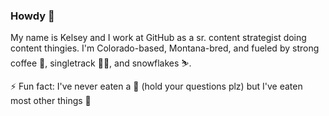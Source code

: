 ### Howdy 👋

My name is Kelsey and I work at GitHub as a sr. content strategist doing content thingies. I'm Colorado-based, Montana-bred, and fueled by strong coffee 🤪, singletrack 🚵‍♀️, and snowflakes ⛷️. 


⚡ Fun fact: I've never eaten a :hotdog: (hold your questions plz) but I've eaten most other things 🍴


<!--
**kelseybernius/kelseybernius** is a ✨ _special_ ✨ repository because its `README.md` (this file) appears on your GitHub profile.

Here are some ideas to get you started:

- 🔭 I’m currently working on ...
- 🌱 I’m currently learning ...
- 👯 I’m looking to collaborate on ...
- 🤔 I’m looking for help with ...
- 💬 Ask me about ...
- 📫 How to reach me: ...
- 😄 Pronouns: ...
- ⚡ Fun fact: ...
-->
